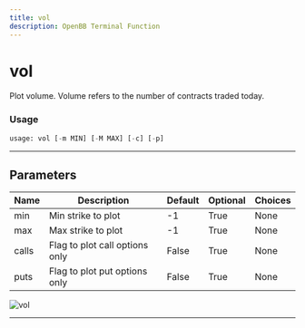 ```yaml
---
title: vol
description: OpenBB Terminal Function
---
```


# vol

Plot volume. Volume refers to the number of contracts traded today.

### Usage

```python
usage: vol [-m MIN] [-M MAX] [-c] [-p]
```

---

## Parameters

| Name | Description | Default | Optional | Choices |
| ---- | ----------- | ------- | -------- | ------- |
| min | Min strike to plot | -1 | True | None |
| max | Max strike to plot | -1 | True | None |
| calls | Flag to plot call options only | False | True | None |
| puts | Flag to plot put options only | False | True | None |

![vol](https://user-images.githubusercontent.com/46355364/154291303-c23edf53-4242-4d9b-a45e-22ce8a633aa8.png)

---
